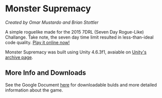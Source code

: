 # Monster Supremacy
_Created by Omar Mustardo and Brian Stottler_

A simple roguelike made for the 2015 7DRL (Seven Day Rogue-Like) Challange. Take note, the seven day time limit resulted in less-than-ideal code quality. [Play it online now!](http://brinsky.github.io/MonsterSupremacy7DRL/)

Monster Supremacy was built using Unity 4.6.3f1, avaiable on [Unity's archive page](https://unity3d.com/get-unity/download/archive).

## More Info and Downloads
See the Google Document [here](https://docs.google.com/document/d/1cAKJCEMvw6hIQMfntmWTuAezRpehKfd1JoEgz3pDBco/edit?usp=sharing) for downloadable bulds and more detailed information about the game.
